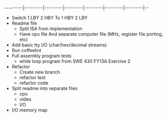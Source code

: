 ---------|---------|---------|---------|---------|---------|---------|--
- Switch
    1 LBY
    2 HBY
    To
    1 HBY
    2 LBY
- Readme file
    - Split ISA from implementation
    - Have cpu file
      And separate computer file (MHz, register file porting, etc)
- Add basic tty I/O (char/hex/decimal streams)
- Run coffeelint
- Full assembly program tests
    - while loop program from SWE 430 FY13A Exercise 2
- Refactor
    - Create new branch
    - refactor test
    - refactor code
- Split readme into separate files
    - cpu
    - video
    - I/O
- I/O memory map
